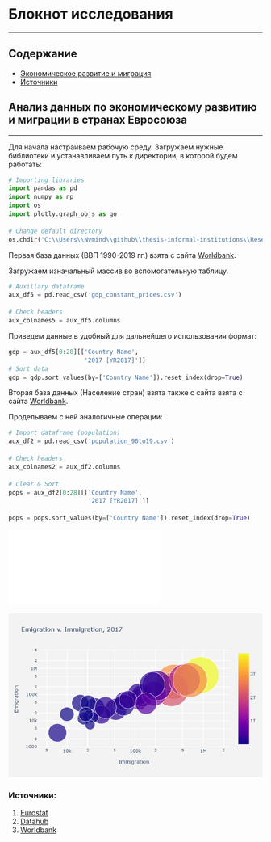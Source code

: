 # Блокнот исследования

---

## Содержание
- [Экономическое развитие и миграция](#Анализ-данных-по-экономическому-развитию-и-миграции-в-странах-Евросоюза)
- [Источники](#источники)

## Анализ данных по экономическому развитию и миграции в странах Евросоюза

---
Для начала настраиваем рабочую среду.
Загружаем нужные библиотеки и устанавливаем путь к директории, в которой будем работать:

```py
# Importing libraries
import pandas as pd
import numpy as np
import os
import plotly.graph_objs as go

# Change default directory
os.chdir('C:\\Users\\Nvmind\\github\\thesis-informal-institutions\\Research\\Datasets')

```

Первая база данных (ВВП 1990-2019 гг.) взята с сайта [Worldbank](https://data.worldbank.org/indicator/NY.GDP.MKTP.KD?end=2018&start=2000).

Загружаем изначальный массив во вспомогательную таблицу.

```py
# Auxillary dataframe
aux_df5 = pd.read_csv('gdp_constant_prices.csv')

# Check headers
aux_colnames5 = aux_df5.columns

```

Приведем данные в удобный для дальнейшего использования формат:
```py
gdp = aux_df5[0:28][['Country Name',
                     '2017 [YR2017]']]
# Sort data
gdp = gdp.sort_values(by=['Country Name']).reset_index(drop=True)

```
Вторая база данных (Население стран) взята также с сайта взята с сайта [Worldbank](https://data.worldbank.org/indicator/SP.POP.TOTL).

Проделываем с ней аналогичные операции:
```py
# Import dataframe (population)
aux_df2 = pd.read_csv('population_90to19.csv')

# Check headers
aux_colnames2 = aux_df2.columns

# Clear & Sort
pops = aux_df2[0:28][['Country Name',
                      '2017 [YR2017]']]

pops = pops.sort_values(by=['Country Name']).reset_index(drop=True)

```
![Immigration vs Emigration](Graphics/ImmiEmi_EU.html)

![Immigration vs Emigration](Graphics/ImmiEmi.png)

### Источники:
1. [Eurostat](https://ec.europa.eu/eurostat/data/database)
2. [Datahub](https://datahub.io/)
3. [Worldbank](https://data.worldbank.org/)
